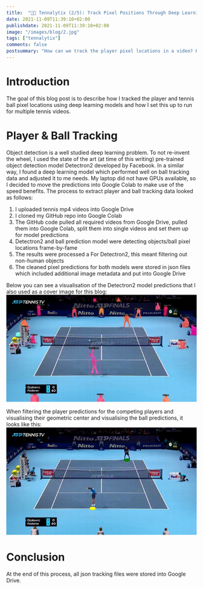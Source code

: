 ```yaml
---
title:  "🎾🤖 Tennalytix (2/5): Track Pixel Positions Through Deep Learning"
date: 2021-11-09T11:39:10+02:00
publishdate: 2021-11-09T11:39:10+02:00
image: "/images/blog/2.jpg"
tags: ["tennalytix"]
comments: false
postsummary: "How can we track the player pixel locations in a video? How can we track the tennis ball pixel locations?  And where can we deploy our deep learning models?"
---
```


# Introduction
The goal of this blog post is to describe how I tracked the player and tennis ball pixel locations using deep learning models and how I set this up to run for multiple tennis videos. 

# Player & Ball Tracking
Object detection is a well studied deep learning problem. To not re-invent the wheel, I used the state of the art (at time of this writing) pre-trained object detection model Detectron2 developed by Facebook. In a similar way, I found a deep learning model which performed well on ball tracking data and adjusted it to me needs. My laptop did not have GPUs available, so I decided to move the predictions into Google Colab to make use of the speed benefits. The process to extract player and ball tracking data looked as follows:

1. I uploaded tennis mp4 videos into Google Drive
2. I cloned my GitHub repo into Google Colab
3. The GitHub code pulled all required videos from Google Drive, pulled them into Google Colab, split them into single videos and set them up for model predictions
4. Detectron2 and ball prediction model were detecting objects/ball pixel locations frame-by-fame
5. The results were processed 
    a For Detectron2, this meant filtering out non-human objects
6. The cleaned pixel predictions for both models were stored in json files which included additional image metadata and put into Google Drive

Below you can see a visualisation of the Detectron2 model predictions that I also used as a cover image for this blog:
![alt](cover.gif)


When filtering the player predictions for the competing players and visualising their geometric center and visualising the ball predictions, it looks like this: 
![alt](combined_tracking_3sec_480.gif)

# Conclusion
At the end of this process, all json tracking files were stored into Google Drive.
